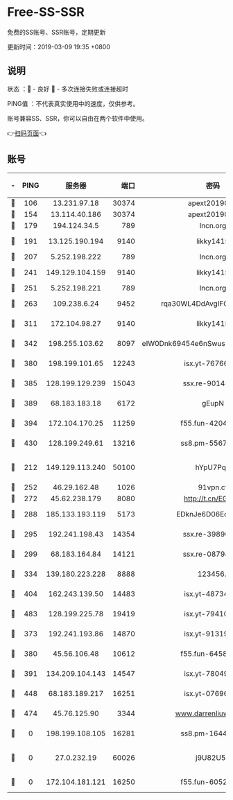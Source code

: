 # Free-SS-SSR

免费的SS账号、SSR账号，定期更新

更新时间：2019-03-09 19:35 +0800

## 说明

状态     ：🙂 - 良好 🙁 - 多次连接失败或连接超时

PING值   ：不代表真实使用中的速度，仅供参考。

账号兼容SS、SSR，你可以自由在两个软件中使用。

👉[扫码页面](https://liesauer.github.io/Free-SS-SSR/)👈

## 账号

|-|PING|服务器|端口|密码|加密方式|区域|
|:----:|:----:|:-----:|-----:|:----:|:----:|:----:|
|🙂|106|13.231.97.18|30374|apext2019006|chacha20|JP|
|🙂|154|13.114.40.186|30374|apext2019006|chacha20|JP|
|🙂|179|194.124.34.5|789|lncn.org|rc4|JP|
|🙂|191|13.125.190.194|9140|likky1415|aes-256-cfb|KR|
|🙂|207|5.252.198.222|789|lncn.org|rc4|JP|
|🙂|241|149.129.104.159|9140|likky1415|aes-256-cfb|HK|
|🙂|251|5.252.198.221|789|lncn.org|rc4|JP|
|🙂|263|109.238.6.24|9452|rqa30WL4DdAvgIFG6Fs3znzTa|aes-256-cfb|FR|
|🙂|311|172.104.98.27|9140|likky1415|aes-256-cfb|JP|
|🙂|342|198.255.103.62|8097|eIW0Dnk69454e6nSwuspv9DmS201tQ0D|aes-256-cfb|US|
|🙂|380|198.199.101.65|12243|isx.yt-76766830|aes-256-cfb|US|
|🙂|385|128.199.129.239|15043|ssx.re-90145135|aes-256-cfb|SG|
|🙂|389|68.183.183.18|6172|gEupN|aes-256-cfb|SG|
|🙂|394|172.104.170.25|11259|f55.fun-42045141|aes-256-cfb|SG|
|🙂|430|128.199.249.61|13216|ss8.pm-55672488|aes-256-cfb|SG|
|🙂|212|149.129.113.240|50100|hYpU7PqP|chacha20-ietf-poly1305|CN|
|🙂|252|46.29.162.48|1026|91vpn.cf|rc4-md5|RU|
|🙂|272|45.62.238.179|8080|http://t.cn/EGJIyrl|rc4-md5|CA|
|🙂|288|185.133.193.119|5173|EDknJe6D06EoWDaw|aes-256-cfb|US|
|🙂|295|192.241.198.43|14354|ssx.re-39890928|aes-256-cfb|US|
|🙂|299|68.183.164.84|14121|ssx.re-08798532|aes-256-cfb|US|
|🙂|334|139.180.223.228|8888|123456..|aes-256-cfb|JP|
|🙂|404|162.243.139.50|14483|isx.yt-48734916|aes-256-cfb|US|
|🙂|483|128.199.225.78|19419|isx.yt-79410902|aes-256-cfb|SG|
|🙁|373|192.241.193.86|14870|isx.yt-91319838|aes-256-cfb|US|
|🙁|380|45.56.106.48|10612|f55.fun-64589896|aes-256-cfb|US|
|🙁|391|134.209.104.143|14547|isx.yt-78049863|aes-256-cfb|SG|
|🙁|448|68.183.189.217|16251|isx.yt-07696164|aes-256-cfb|SG|
|🙁|474|45.76.125.90|3344|www.darrenliuwei.com|aes-256-cfb|AU|
|🙁|0|198.199.108.105|16281|ss8.pm-16442096|aes-256-cfb|US|
|🙁|0|27.0.232.19|60026|j9U82U53|xchacha20-ietf-poly1305|HK|
|🙁|0|172.104.181.121|16250|f55.fun-60522964|aes-256-cfb|SG|
